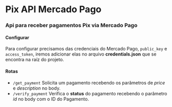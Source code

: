 # Pix API Mercado Pago
### Api para receber pagamentos Pix via Mercado Pago
#### Configurar
Para configurar precisamos das credenciais do Mercado Pago, `public_key` e `access_token`, iremos adicionar elas no arquivo **credentials.json** que se encontra na raíz do projeto.
#### Rotas 
* `/get_payment` Solicita um pagamento recebendo os parâmetros de *price* e *description* no body.
* `/verify_payment` Verifica o **status** do pagamento recebendo o parâmetro *id* no body com o ID do Pagamento.
